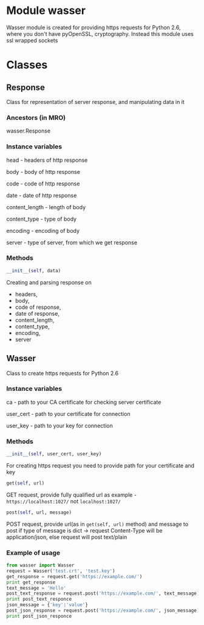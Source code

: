 Module wasser
=============

Wasser module is created for providing https requests for Python 2.6,
where you don't have pyOpenSSL, cryptography.
Instead this module uses ssl wrapped sockets


Classes
=======
Response 
--------
Class for representation of server response, and manipulating data in it

### Ancestors (in MRO)

wasser.Response

### Instance variables


head - headers of http response

body - body of http response

code - code of http response

date - date of http response

content_length - length of body 

content_type - type of body

encoding - encoding of body

server - type of server, from which we get response

### Methods
```python
__init__(self, data)
```

Creating and parsing response on
-   headers,
-   body,
-   code of response,
-   date of response,
-   content_length,
-   content_type,
-   encoding,
-   server



Wasser
------

Class to create https requests for Python 2.6


### Instance variables

ca - path to your CA certificate for checking server certificate

user_cert - path to your certificate for connection

user_key - path to your key for connection

### Methods
```python
__init__(self, user_cert, user_key)
```
For creating https request you need to provide path for your certificate and key

```python
get(self, url)
```
GET request, provide fully qualified url
      as example - `https://localhost:1027/`
      not `localhost:1027/`

```python      
post(self, url, message)
```
POST request, provide url(as in ```get(self, url)``` method) and message to post
if type of message is dict -> request Content-Type will be application/json, else request will post text/plain

### Example of usage
```python
from wasser import Wasser
request = Wasser('test.crt', 'test.key')
get_response = request.get('https://example.com/')
print get_response
text_message = 'Hello'
post_text_response = request.post('https://example.com/', text_message)
print post_text_responce
json_message = {'key':'value'}
post_json_response = request.post('https://example.com/', json_message)
print post_json_responce

```
